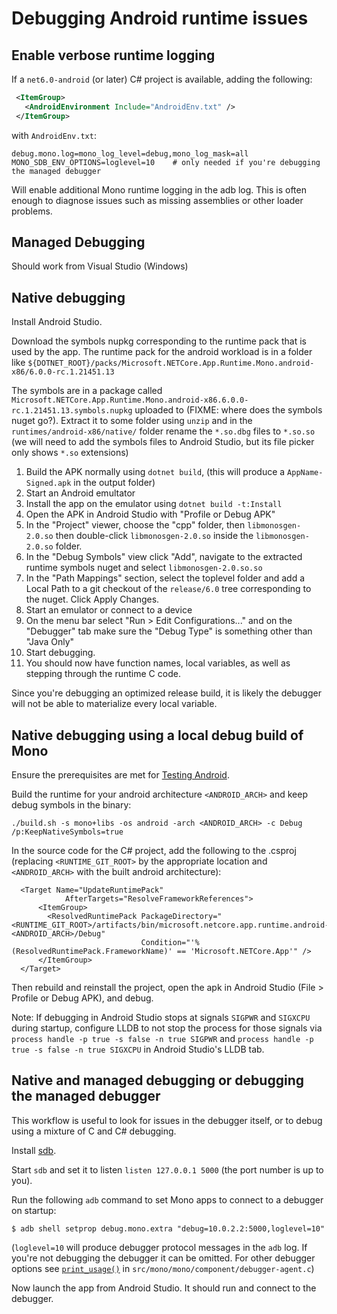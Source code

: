 # Debugging Android runtime issues

## Enable verbose runtime logging

If a `net6.0-android` (or later) C# project is available, adding the following:

```xml
 <ItemGroup>
   <AndroidEnvironment Include="AndroidEnv.txt" />
 </ItemGroup>
```

with `AndroidEnv.txt`:

```
debug.mono.log=mono_log_level=debug,mono_log_mask=all
MONO_SDB_ENV_OPTIONS=loglevel=10    # only needed if you're debugging the managed debugger
```

Will enable additional Mono runtime logging in the adb log.  This is often
enough to diagnose issues such as missing assemblies or other loader problems.

## Managed Debugging

Should work from Visual Studio (Windows)

## Native debugging

Install Android Studio.

Download the symbols nupkg corresponding to the runtime pack that is used by
the app.  The runtime pack for the android workload is in a folder like
`${DOTNET_ROOT}/packs/Microsoft.NETCore.App.Runtime.Mono.android-x86/6.0.0-rc.1.21451.13`

The symbols are in a package called
`Microsoft.NETCore.App.Runtime.Mono.android-x86.6.0.0-rc.1.21451.13.symbols.nupkg`
uploaded to (FIXME: where does the symbols nuget go?).  Extract it to some folder using `unzip` and in the
`runtimes/android-x86/native/` folder rename the `*.so.dbg` files to `*.so.so`
(we will need to add the symbols files to Android Studio, but its file picker
only shows `*.so` extensions)


1. Build the APK normally using `dotnet build`, (this will produce a `AppName-Signed.apk` in the output folder)
2. Start an Android emultator
3. Install the app on the emulator using `dotnet build -t:Install`
2. Open the APK in Android Studio with "Profile or Debug APK"
3. In the "Project" viewer, choose the "cpp" folder, then `libmonosgen-2.0.so` then double-click `libmonosgen-2.0.so` inside the `libmonosgen-2.0.so` folder.
4. In the "Debug Symbols" view click "Add", navigate to the extracted runtime symbols nuget and select `libmonosgen-2.0.so.so`
5. In the "Path Mappings" section, select the toplevel folder and add a Local
   Path to a git checkout of the `release/6.0` tree corresponding to the nuget.  Click Apply Changes.
6. Start an emulator or connect to a device
7. On the menu bar select  "Run > Edit Configurations..." and on the "Debugger" tab make sure the "Debug Type" is something other than "Java Only"
8. Start debugging.
9. You should now have function names, local variables, as well as stepping through the runtime C code.

Since you're debugging an optimized release build, it is likely the debugger will not be able to materialize every local variable.

## Native debugging using a local debug build of Mono

Ensure the prerequisites are met for [Testing Android](../../testing/libraries/testing-android.md#prerequisites).

Build the runtime for your android architecture `<ANDROID_ARCH>` and keep debug symbols in the binary:

`./build.sh -s mono+libs -os android -arch <ANDROID_ARCH> -c Debug /p:KeepNativeSymbols=true`

In the source code for the C# project, add the following to the .csproj (replacing `<RUNTIME_GIT_ROOT>` by the appropriate location and `<ANDROID_ARCH>` with the built android architecture):

```
  <Target Name="UpdateRuntimePack"
            AfterTargets="ResolveFrameworkReferences">
      <ItemGroup>
        <ResolvedRuntimePack PackageDirectory="<RUNTIME_GIT_ROOT>/artifacts/bin/microsoft.netcore.app.runtime.android-<ANDROID_ARCH>/Debug"
                             Condition="'%(ResolvedRuntimePack.FrameworkName)' == 'Microsoft.NETCore.App'" />
      </ItemGroup>
  </Target>
```

Then rebuild and reinstall the project, open the apk in Android Studio (File > Profile or Debug APK), and debug.

Note: If debugging in Android Studio stops at signals `SIGPWR` and `SIGXCPU` during startup, configure LLDB to not stop the process for those signals via `process handle -p true -s false -n true SIGPWR` and `process handle -p true -s false -n true SIGXCPU` in Android Studio's LLDB tab.

## Native and managed debugging or debugging the managed debugger

This workflow is useful to look for issues in the debugger itself, or to debug using a mixture of C and C# debugging.

Install [sdb](https://github.com/mono/sdb).

Start `sdb` and set it to listen  `listen 127.0.0.1 5000` (the port number is up to you).

Run the following `adb` command to set Mono apps to connect to a debugger on startup:

```
$ adb shell setprop debug.mono.extra "debug=10.0.2.2:5000,loglevel=10"
```

(`loglevel=10` will produce debugger protocol messages in the `adb` log.  If
you're not debugging the debugger it can be omitted.  For other debugger
options see [`print_usage()`](/src/mono/mono/component/debugger-agent.c#L573) in `src/mono/mono/component/debugger-agent.c`)

Now launch the app from Android Studio. It should run and connect to the debugger.

